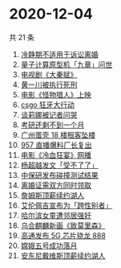# 2020-12-04

共 21 条

<!-- BEGIN -->
<!-- 最后更新时间 Fri Dec 04 2020 20:05:57 GMT+0800 (CST) -->
1. [冷静期不适用于诉讼离婚](https://www.zhihu.com/search?q=离婚冷静期)
1. [量子计算原型机「九章」问世](https://www.zhihu.com/search?q=九章)
1. [电视剧《大秦赋》](https://www.zhihu.com/search?q=大秦赋)
1. [黄一川被执行死刑](https://www.zhihu.com/search?q=黄一川)
1. [电影《怪物猎人》上映](https://www.zhihu.com/search?q=怪物猎人电影)
1. [csgo 狂牙大行动](https://www.zhihu.com/search?q=csgo大行动)
1. [谈莉娜被记者问哭](https://www.zhihu.com/search?q=谈莉娜)
1. [考研还剩不到一个月](https://www.zhihu.com/search?q=考研)
1. [广州蛋壳 18 楼租客坠楼](https://www.zhihu.com/search?q=广州蛋壳坠楼)
1. [957 直播爆料厂长复出](https://www.zhihu.com/search?q=厂长复出)
1. [电影《冷血狂宴》网播](https://www.zhihu.com/search?q=冷血狂宴)
1. [杨超越发文「受不了了」 ](https://www.zhihu.com/search?q=杨超越)
1. [中保研发布碰撞测试结果](https://www.zhihu.com/search?q=中保研)
1. [离婚证需双方同时领取](https://www.zhihu.com/search?q=离婚冷静期)
1. [詹姆斯顶薪续约湖人](https://www.zhihu.com/search?q=詹姆斯)
1. [艾伦佩吉宣布为「跨性别者」](https://www.zhihu.com/search?q=跨性别者)
1. [哈尔滨女童遭邻居强奸](https://www.zhihu.com/search?q=哈尔滨女童)
1. [乌合麒麟新画《致莫里森》](https://www.zhihu.com/search?q=致莫里森)
1. [高通发布 5G 芯片骁龙 888](https://www.zhihu.com/search?q=骁龙888)
1. [嫦娥五号成功落月](https://www.zhihu.com/search?q=嫦娥五号)
1. [安东尼戴维斯顶薪续约湖人](https://www.zhihu.com/search?q=安东尼戴维斯)
<!-- END -->
